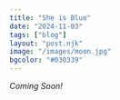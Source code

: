 ```yaml
---
title: "She is Blue"
date: "2024-11-03"
tags: ["blog"]
layout: "post.njk"
image: "/images/moon.jpg"
bgcolor: "#030339"
---
```


<i>Coming Soon!</i>
